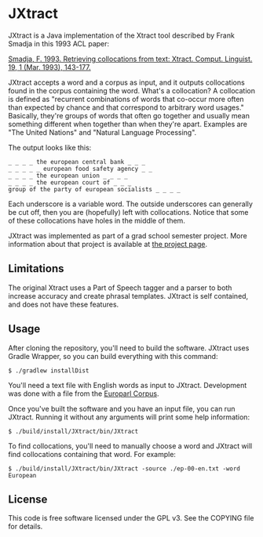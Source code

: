 JXtract
=======

JXtract is a Java implementation of the Xtract tool described by Frank Smadja
in this 1993 ACL paper:
 
[Smadja, F. 1993. Retrieving collocations from text: Xtract. Comput. Linguist. 19, 1 (Mar. 1993), 143-177.](http://dl.acm.org/citation.cfm?id=972458&coll=Portal&dl=ACM)


JXtract accepts a word and a corpus as input, and it outputs collocations
found in the corpus containing the word. What's a collocation? A collocation
is defined as "recurrent combinations of words that co-occur more often than
expected by chance and that correspond to arbitrary word usages." Basically,
they're groups of words that often go together and usually mean something
different when together than when they're apart. Examples are
"The United Nations" and "Natural Language Processing".

The output looks like this:

    _ _ _ _ the european central bank _ _ _
    _ _ _ _ _ european food safety agency _ _
    _ _ _ _ the european union _ _ _ _ 
    _ _ _ _ the european court of _ _ _
    group of the party of european socialists _ _ _ _

Each underscore is a variable word. The outside underscores can generally be
cut off, then you are (hopefully) left with collocations. Notice that some 
of these collocations have holes in the middle of them.

JXtract was implemented as part of a grad school semester project. More
information about that project is available at
[the project page](http://definingterms.com/projects/Champollion/).

Limitations
-----------
The original Xtract uses a Part of Speech tagger and a parser to both
increase accuracy and create phrasal templates. JXtract is self contained,
and does not have these features.


Usage
-----
After cloning the repository, you'll need to build the software. JXtract uses
Gradle Wrapper, so you can build everything with this command:

    $ ./gradlew installDist

You'll need a text file with English words as input to JXtract. Development was
done with a file from the [Europarl Corpus](http://www.statmt.org/europarl/).

Once you've built the software and you have an input file, you can run JXtract.
Running it without any arguments will print some help information:

    $ ./build/install/JXtract/bin/JXtract

To find collocations, you'll need to manually choose a word and JXtract will
find collocations containing that word. For example:

    $ ./build/install/JXtract/bin/JXtract -source ./ep-00-en.txt -word European


License
-------
This code is free software licensed under the GPL v3.  See the COPYING file
for details.
